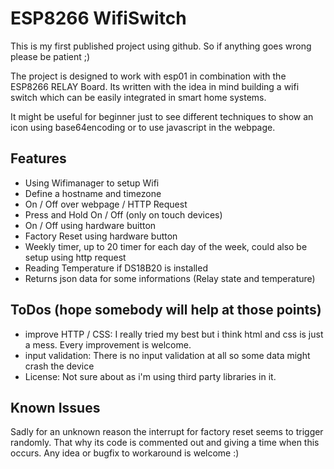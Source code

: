 # ESP8266 WifiSwitch

This is my first published project using github. So if anything goes wrong please be patient ;)

The project is designed to work with esp01 in combination with the ESP8266 RELAY Board. Its written with the idea in mind building a wifi switch which can be easily integrated in smart home systems.

It might be useful for beginner just to see different techniques to show an icon using base64encoding or to use javascript in the webpage.

## Features
- Using Wifimanager to setup Wifi
- Define a hostname and timezone
- On / Off over webpage / HTTP Request
- Press and Hold On / Off (only on touch devices)
- On / Off using hardware buitton
- Factory Reset using hardware button
- Weekly timer, up to 20 timer for each day of the week, could also be setup using http request
- Reading Temperature if DS18B20 is installed
- Returns json data for some informations (Relay state and temperature)

## ToDos (hope somebody will help at those points)
- improve HTTP / CSS: I really tried my best but i think html and css is just a mess. Every improvement is welcome.
- input validation: There is no input validation at all so some data might crash the device
- License: Not sure about as i'm using third party libraries in it.

## Known Issues
Sadly for an unknown reason the interrupt for factory reset seems to trigger randomly. That why its code is commented out and giving a time when this occurs. Any idea or bugfix to workaround is welcome :)
